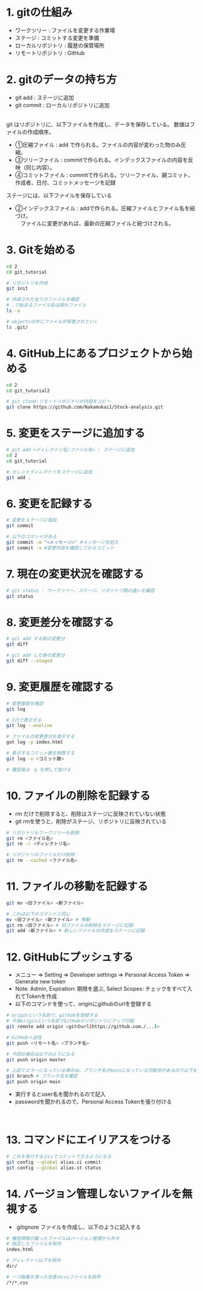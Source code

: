 # 1. gitの仕組み
* ワークツリー : ファイルを変更する作業場
* ステージ : コミットする変更を準備
* ローカルリポジトリ : 履歴の保管場所
* リモートリポジトリ : GitHub

# 2. gitのデータの持ち方
* git add : ステージに追加
* git commit : ローカルリポジトリに追加

<br>
git はリポジトリに、以下ファイルを作成し、データを保存している。
数値はファイルの作成順序。

* ①圧縮ファイル : add で作られる。ファイルの内容が変わった物のみ圧縮。
* ③ツリーファイル : commitで作られる。インデックスファイルの内容を反映（同じ内容）。
* ④コミットファイル : commitで作られる。ツリーファイル、親コミット、作成者、日付、コミットメッセージを記録

ステージには、以下ファイルを保存している
* ②インデックスファイル : addで作られる。圧縮ファイルとファイル名を紐づけ。  
　ファイルに変更があれば、最新の圧縮ファイルと紐づけされる。

# 3. Gitを始める

```sh
cd 2
cd git_tutorial

# リポジトリを作成
git init 

# 作成された全てのファイルを確認
# .で始まるファイル名は隠れファイル
ls -a

# objectsの中にファイルが保管されていく
ls .git/

```

# 4. GitHub上にあるプロジェクトから始める
```sh
cd 2
cd git_tutorial2

# git clone:リモートリポジトリの内容をコピー
git clone https://github.com/Nakamukai1/Stock-analysis.git
```

# 5. 変更をステージに追加する

```sh
# git add <ディレクトリ名/ファイル名> : ステージに追加
cd 2
cd git_tutorial

# カレントディレクトリをステージに追加
git add .
```

# 6. 変更を記録する

```sh
# 変更をステージに追加
git commit

# 以下のコマンドがある
git commit -m "<メッセージ>" #メッセージを記入
git commit -v #変更内容を確認してからコミット
```

# 7. 現在の変更状況を確認する
```sh
# git status : ワークツリー、ステージ、リポジトリ間の違いを確認
git status
```

# 8. 変更差分を確認する
```sh
# git add する前の変更分
git diff

# git add した後の変更分
git diff --staged
```

# 9. 変更履歴を確認する
```sh
# 変更履歴を確認
git log

# 1行で表示する
git log --oneline

# ファイルの変更差分を表示する
got log -p index.html

# 表示するコミット数を制限する
git log -n <コミット数>

# 確認後は　q を押して抜ける
```

# 10. ファイルの削除を記録する
* rm だけで削除すると、削除はステージに反映されていない状態
* git rmを使うと、削除がステージ、リポジトリに反映されている

```sh
# リポジトリもワークツリーも削除
git rm <ファイル名>
git rm -r <ディレクトリ名>

# リポジトリのファイルだけ削除
git rm --cached <ファイル名>

```

# 11. ファイルの移動を記録する

```sh
git mv <旧ファイル> <新ファイル>

# これは以下のコマンドと同じ
mv <旧ファイル> <新ファイル> # 移動
git rm <旧ファイル> # 旧ファイルの削除をステージに記録
git add <新ファイル> # 新しいファイルの作成をステージに記録
```

# 12. GitHubにプッシュする
* メニュー ⇒ Setting ⇒ Developer settings ⇒ Personal Access Token ⇒ Generate new token  
* Note: Admin, Expiration: 期限を選ぶ, Select Scopes: チェックをすべて入れてTokenを作成
* 以下のコマンドを使って、originにgithubのurlを登録する


```sh
# originという名前で、githubを登録する
# 今後originという名前でGitHubのリポジトリにアップ可能
git remote add origin <gitのurl(https://github.com./...)>

# GitHubへ送信
git push <リモート名> <ブランチ名>

# 今回の場合は以下のようになる
git push origin master 

# 上記でエラーになっている場合は、ブランチ名がmainになっている可能性があるので以下を試す
git branch # ブランチ名を確認
git push origin main

```

* 実行するとuser名を聞かれるので記入
* passwordを聞かれるので、Personal Access Tokenを張り付ける  
<br>

# 13. コマンドにエイリアスをつける
```sh
# これを実行するとciでコミットできるようになる
git config --global alias.ci commit
git config --global alias.st status
```

# 14. バージョン管理しないファイルを無視する

* .gitignore ファイルを作成し、以下のように記入する
```sh
# 機密情報が載ったファイルはバージョン管理から外す
# 指定したファイルを除外
index.html

# ディレクトリ以下を除外
dir/

# 一つ階層を潜った任意のcssファイルを除外
/*/*.css
```